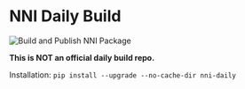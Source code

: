 # NNI Daily Build

![Build and Publish NNI Package](https://github.com/ultmaster/nni-daily/workflows/Build%20and%20Publish%20NNI%20Package/badge.svg)

**This is NOT an official daily build repo.**

Installation: `pip install --upgrade --no-cache-dir nni-daily`
